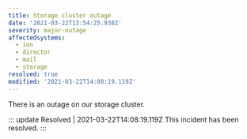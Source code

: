 ```yaml
---
title: Storage cluster outage
date: '2021-03-22T13:54:25.938Z'
severity: major-outage
affectedsystems:
  - ion
  - director
  - mail
  - storage
resolved: true
modified: '2021-03-22T14:08:19.119Z'
---
```

There is an outage on our storage cluster.

::: update Resolved | 2021-03-22T14:08:19.119Z 
This incident has been resolved.
:::

<!--- language code: en -->
